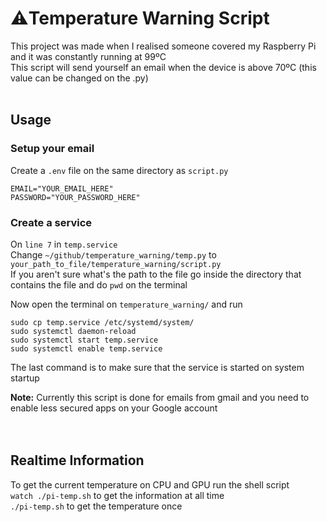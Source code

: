 # :warning:Temperature Warning Script  
This project was made when I realised someone covered my Raspberry Pi and it was constantly running at 99ºC  
This script will send yourself an email when the device is above 70ºC (this value can be changed on the .py)
<br><br>
## Usage
### Setup your email
Create a `.env` file on the same directory as `script.py`
```
EMAIL="YOUR_EMAIL_HERE"
PASSWORD="YOUR_PASSWORD_HERE"
```

### Create a service
On `line 7` in `temp.service`  
Change `~/github/temperature_warning/temp.py` to `your_path_to_file/temperature_warning/script.py`  
If you aren't sure what's the path to the file go inside the directory that contains the file and do `pwd` on the terminal  

Now open the terminal on `temperature_warning/` and run  
```
sudo cp temp.service /etc/systemd/system/
sudo systemctl daemon-reload
sudo systemctl start temp.service 
sudo systemctl enable temp.service
```
The last command is to make sure that the service is started on system startup

**Note:** Currently this script is done for emails from gmail and you need to enable less secured apps on your Google account  
<br><br>
## Realtime Information
To get the current temperature on CPU and GPU run the shell script  
`watch ./pi-temp.sh` to get the information at all time  
`./pi-temp.sh` to get the temperature once  
